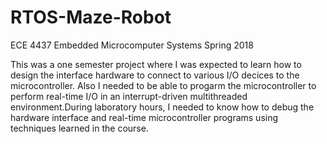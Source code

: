 # RTOS-Maze-Robot
 
ECE 4437 Embedded Microcomputer Systems Spring 2018

This was a one semester project where I was expected to learn how to design the interface hardware to connect to various I/O decices to the microcontroller. Also I needed to be able to progarm the microcontroller to perform real-time I/O in an interrupt-driven multithreaded environment.During laboratory hours, I needed to know how to debug the hardware interface and real-time microcontroller programs using techniques learned in the course.
